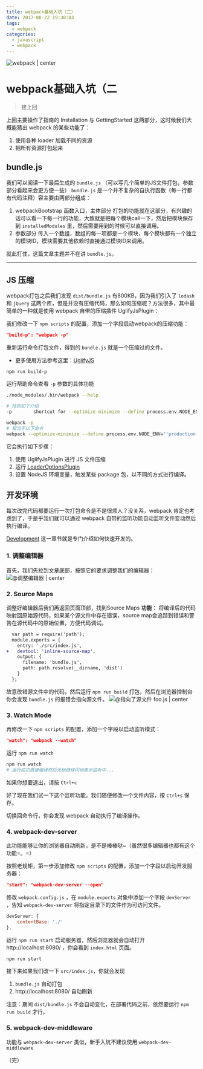 ```yaml
---
title: webpack基础入坑（二）
date: 2017-08-22 19:30:03
tags:
  - webpack
categories:
  - javascript
  - webpack
---
```


![ webpack | center ](https://ws1.sinaimg.cn/large/889b2f7fgy1fishfcjd85j21g30orwmv.jpg)

# webpack基础入坑（二
>接上回

上回主要操作了指南的 Installation 与 GettingStarted 这两部分，这时候我们大概能猜出 webpack 的某些功能了：
1. 使用各种 loader 加载不同的资源
2. 把所有资源打包起来

## bundle.js

我们可以阅读一下最后生成的 `bundle.js`
（可以写几个简单的JS文件打包，参数部分看起来会更方便一些）
`bundle.js` 是一个并不复杂的自执行函数（每一行都有代码注释）容主要由两部分组成：
1. webpackBootstrap 函数入口，主体部分
打包的功能就在这部分，有兴趣的话可以看一下每一行的功能，大致就是把每个模块call一下，然后把模块保存到 `installedModules` 里，然后需要用到的时候可以直接调用。
2. 参数部分
传入一个数组，数组的每一项都是一个模块，每个模块都有一个独立的模块ID，模块需要其他依赖时直接通过模块ID来调用。

就此打住，这篇文章主题并不在讲 `bundle.js`。

---

## JS 压缩

webpack打包之后我们发现 `dist/bundle.js` 有800KB，因为我们引入了 `lodash` 和 `jQuery` 这两个库，但是并没有压缩代码，那么如何压缩呢？方法很多，其中最简单的一种就是使用 webpack 自带的压缩插件 UglifyJsPlugin：

我们修改一下 `npm scripts` 的配置，添加一个字段启动webpack的压缩功能：
```json
"build-p": "webpack -p"
```

重新运行命令打包文件，得到的 `bundle.js` 就是一个压缩过的文件。
- 更多使用方法参考这里：[UglifyJS](https://github.com/mishoo/UglifyJS2#usage)

```
npm run build-p
```

运行帮助命令查看 `-p` 参数的具体功能
```bash
./node_modules/.bin/webpack --help

# 找到如下介绍
-p        shortcut for --optimize-minimize --define process.env.NODE_ENV="production"
```

```bash
webpack -p
# 相当于以下命令
webpack --optimize-minimize --define process.env.NODE_ENV="'production'"
```
它会执行如下步骤：
1. 使用 UglifyJsPlugin 进行 JS 文件压缩
2. 运行 [LoaderOptionsPlugin](https://doc.webpack-china.org/plugins/loader-options-plugin/)
3. 设置 NodeJS 环境变量，触发某些 package 包，以不同的方式进行编译。

## 开发环境
每次改完代码都要运行一次打包命令是不是很烦人？没关系，webpack 肯定也考虑到了，于是乎我们就可以通过 webpack 自带的监听功能自动监听文件变动然后执行编译。

[Development](https://webpack.js.org/guides/development/) 这一章节就是专门介绍如何快速开发的。

### 1. 调整编辑器
首先，我们先拉到文章底部，按照它的要求调整我们的编辑器：
![@调整编辑器 | center](https://ws1.sinaimg.cn/large/889b2f7fgy1fivwqt4zttj20hz08vdgs.jpg)

### 2. Source Maps
调整好编辑器后我们再返回页面顶部，找到Source Maps
**功能：**
将编译后的代码映射回原始源代码，如果某个源文件中存在错误，source map会追踪到错误和警告在源代码中的原始位置，方便代码调试。
```diff
  var path = require('path');
  module.exports = {
    entry: './src/index.js',
+   devtool: 'inline-source-map',
    output: {
      filename: 'bundle.js',
      path: path.resolve(__dirname, 'dist')
    }
  };
```
故意改错源文件中的代码，然后运行 `npm run build` 打包，然后在浏览器控制台你会发现 `bundle.js` 的报错会指向源文件。
![@指向了源文件 foo.js | center](https://ws1.sinaimg.cn/large/889b2f7fgy1fivxaa8w8yj20d2048dg4.jpg)

### 3. Watch Mode
再修改一下 `npm scripts` 的配置，添加一个字段以启动监听模式：
```json
"watch": "webpack --watch"
```
运行 `npm run watch`
```bash
npm run watch
# 运行成功直接编译然后光标继续闪动表示监听中...
```
如果你想要退出，请按 `Ctrl+c`

好了现在我们试一下这个监听功能，我们随便修改一个文件内容，按 `Ctrl+s` 保存。

切换回命令行，你会发现 webpack 自动执行了编译操作。


### 4.  webpack-dev-server

此功能能够让你的浏览器自动刷新，是不是棒棒哒~（虽然很多编辑器也都有这个功能=。=）

按照老规矩，第一步添加修改 `npm scripts` 的配置，添加一个字段以启动开发服务器：
```json
"start": "webpack-dev-server --open"
```
修改 `webpack.config.js` ，在 `module.exports` 对象中添加一个字段 `devServer` ，告知 `webpack-dev-server` 将指定目录下的文件作为可访问文件。
```javascript
devServer: {
    contentBase: './'
},
```

运行 `npm run start` 启动服务器，然后浏览器就会自动打开 http://localhost:8080/ ，你会看到 `index.html` 页面。
```bash
npm run start
```

接下来如果我们改一下 `src/index.js`，你就会发现

1. `bundle.js` 自动打包
2. http://localhost:8080/ 自动刷新

注意：期间 `dist/bundle.js` 不会自动变化，在部署代码之前，依然要运行 `npm run build` 才行。

### 5. webpack-dev-middleware
功能与 `webpack-dev-server` 类似，新手入坑不建议使用 `webpack-dev-middleware`

（完）
